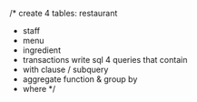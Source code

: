 /*
create 4 tables: restaurant
- staff
- menu
- ingredient
- transactions
write sql 4 queries that contain
- with clause / subquery
- aggregate function & group by
- where
*/
